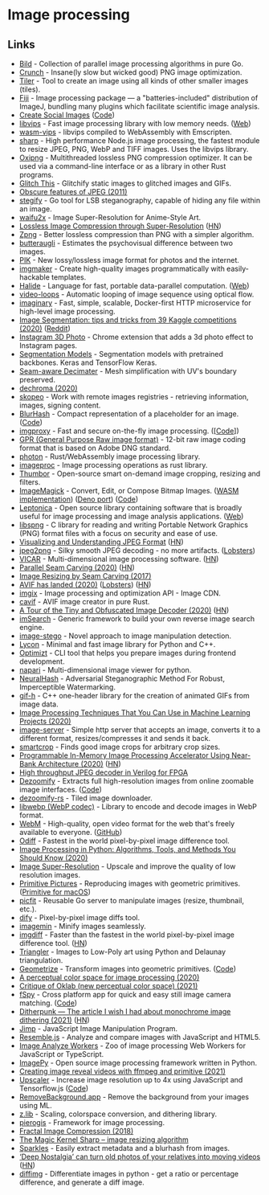 # Image processing

## Links

- [Bild](https://github.com/anthonynsimon/bild) - Collection of parallel image processing algorithms in pure Go.
- [Crunch](https://github.com/chrissimpkins/Crunch) - Insane(ly slow but wicked good) PNG image optimization.
- [Tiler](https://github.com/nuno-faria/tiler) - Tool to create an image using all kinds of other smaller images (tiles).
- [Fiji](https://fiji.sc/) - Image processing package — a "batteries-included" distribution of ImageJ, bundling many plugins which facilitate scientific image analysis.
- [Create Social Images](https://createsocialimages.com/) ([Code](https://github.com/pshihn/csi))
- [libvips](https://github.com/libvips/libvips) - Fast image processing library with low memory needs. ([Web](https://libvips.github.io/libvips/))
- [wasm-vips](https://github.com/kleisauke/wasm-vips) - libvips compiled to WebAssembly with Emscripten.
- [sharp](https://github.com/lovell/sharp) - High performance Node.js image processing, the fastest module to resize JPEG, PNG, WebP and TIFF images. Uses the libvips library.
- [Oxipng](https://github.com/shssoichiro/oxipng) - Multithreaded lossless PNG compression optimizer. It can be used via a command-line interface or as a library in other Rust programs.
- [Glitch This](https://github.com/TotallyNotChase/glitch-this) - Glitchify static images to glitched images and GIFs.
- [Obscure features of JPEG (2011)](https://hodapple.com/blag/posts/2011-11-24-obscure-features-of-jpeg.html)
- [stegify](https://github.com/DimitarPetrov/stegify) - Go tool for LSB steganography, capable of hiding any file within an image.
- [waifu2x](https://github.com/nagadomi/waifu2x) - Image Super-Resolution for Anime-Style Art.
- [Lossless Image Compression through Super-Resolution](https://github.com/caoscott/SReC) ([HN](https://news.ycombinator.com/item?id=22802909))
- [Zpng](https://github.com/catid/Zpng) - Better lossless compression than PNG with a simpler algorithm.
- [butteraugli](https://github.com/google/butteraugli) - Estimates the psychovisual difference between two images.
- [PIK](https://github.com/google/pik) - New lossy/lossless image format for photos and the internet.
- [imgmaker](https://github.com/minimaxir/imgmaker) - Create high-quality images programmatically with easily-hackable templates.
- [Halide](https://github.com/halide/Halide) - Language for fast, portable data-parallel computation. ([Web](https://halide-lang.org/))
- [video-loops](https://github.com/luluxxxxx/video-loops) - Automatic looping of image sequence using optical flow.
- [imaginary](https://github.com/h2non/imaginary) - Fast, simple, scalable, Docker-first HTTP microservice for high-level image processing.
- [Image Segmentation: tips and tricks from 39 Kaggle competitions (2020)](https://neptune.ai/blog/image-segmentation-tips-and-tricks-from-kaggle-competitions) ([Reddit](https://www.reddit.com/r/MachineLearning/comments/g1okir/d_we_are_putting_together_a_list_of_image/))
- [Instagram 3D Photo](https://github.com/cyrildiagne/instagram-3d-photo) - Chrome extension that adds a 3d photo effect to Instagram pages.
- [Segmentation Models](https://github.com/qubvel/segmentation_models) - Segmentation models with pretrained backbones. Keras and TensorFlow Keras.
- [Seam-aware Decimater](https://github.com/songrun/SeamAwareDecimater) - Mesh simplification with UV's boundary preserved.
- [dechroma (2020)](https://flak.tedunangst.com/post/dechroma)
- [skopeo](https://github.com/containers/skopeo) - Work with remote images registries - retrieving information, images, signing content.
- [BlurHash](https://blurha.sh/) - Compact representation of a placeholder for an image. ([Code](https://github.com/woltapp/blurhash))
- [imgproxy](https://imgproxy.net/) - Fast and secure on-the-fly image processing. ([[Code](https://github.com/imgproxy/imgproxy)])
- [GPR (General Purpose Raw image format)](https://github.com/gopro/gpr) - 12-bit raw image coding format that is based on Adobe DNG standard.
- [photon](https://github.com/silvia-odwyer/photon) - Rust/WebAssembly image processing library.
- [imageproc](https://github.com/image-rs/imageproc) - Image processing operations as rust library.
- [Thumbor](https://github.com/thumbor/thumbor) - Open-source smart on-demand image cropping, resizing and filters.
- [ImageMagick](https://imagemagick.org/index.php) - Convert, Edit, or Compose Bitmap Images. ([WASM implementation](https://github.com/dlemstra/Magick.WASM)) ([Deno port](https://github.com/leonelv/deno-imagemagick)) ([Code](https://github.com/ImageMagick/ImageMagick))
- [Leptonica](https://github.com/DanBloomberg/leptonica) - Open source library containing software that is broadly useful for image processing and image analysis applications. ([Web](http://leptonica.org/))
- [libspng](https://github.com/randy408/libspng) - C library for reading and writing Portable Network Graphics (PNG) format files with a focus on security and ease of use.
- [Visualizing and Understanding JPEG Format](https://github.com/corkami/formats/blob/master/image/jpeg.md) ([HN](https://news.ycombinator.com/item?id=23787674))
- [jpeg2png](https://github.com/victorvde/jpeg2png) - Silky smooth JPEG decoding - no more artifacts. ([Lobsters](https://lobste.rs/s/qi7jk5/jpeg2png_silky_smooth_jpeg_decoding_no))
- [VICAR](https://github.com/nasa/VICAR/) - Multi-dimensional image processing software. ([HN](https://news.ycombinator.com/item?id=24026778))
- [Parallel Seam Carving (2020)](https://shwestrick.github.io/2020/07/29/seam-carve.html) ([HN](https://news.ycombinator.com/item?id=24117330))
- [Image Resizing by Seam Carving (2017)](https://www.youtube.com/watch?v=6NcIJXTlugc)
- [AVIF has landed (2020)](https://jakearchibald.com/2020/avif-has-landed/) ([Lobsters](https://lobste.rs/s/hjz9uo/avif_has_landed)) ([HN](https://news.ycombinator.com/item?id=24407241))
- [imgix](https://www.imgix.com/) - Image processing and optimization API - Image CDN.
- [cavif](https://github.com/kornelski/cavif-rs) - AVIF image creator in pure Rust.
- [A Tour of the Tiny and Obfuscated Image Decoder (2020)](http://eastfarthing.com/blog/2020-09-14-decoder/) ([HN](https://news.ycombinator.com/item?id=24468039))
- [imSearch](https://github.com/rikenmehta03/imsearch) - Generic framework to build your own reverse image search engine.
- [image-stego](https://github.com/dennis-tra/image-stego) - Novel approach to image manipulation detection.
- [Lycon](https://github.com/ethereon/lycon) - Minimal and fast image library for Python and C++.
- [Optimizt](https://github.com/funbox/optimizt) - CLI tool that helps you prepare images during frontend development.
- [napari](https://github.com/napari/napari) - Multi-dimensional image viewer for python.
- [NeuralHash](https://github.com/nikcheerla/neuralhash) - Adversarial Steganographic Method For Robust, Imperceptible Watermarking.
- [gif-h](https://github.com/charlietangora/gif-h) - C++ one-header library for the creation of animated GIFs from image data.
- [Image Processing Techniques That You Can Use in Machine Learning Projects (2020)](https://neptune.ai/blog/image-processing-techniques-you-can-use-in-machine-learning)
- [image-server](https://github.com/kkty/image-server) - Simple http server that accepts an image, converts it to a different format, resizes/compresses it and sends it back.
- [smartcrop](https://github.com/muesli/smartcrop) - Finds good image crops for arbitrary crop sizes.
- [Programmable In-Memory Image Processing Accelerator Using Near-Bank Architecture (2020)](https://miglopst.github.io/files/gu_isca2020.pdf) ([HN](https://news.ycombinator.com/item?id=24905827))
- [High throughput JPEG decoder in Verilog for FPGA](https://github.com/ultraembedded/core_jpeg)
- [Dezoomify](https://dezoomify.ophir.dev/dezoomify/dezoomify.html) - Extracts full high-resolution images from online zoomable image interfaces. ([Code](https://github.com/lovasoa/dezoomify))
- [dezoomify-rs](https://github.com/lovasoa/dezoomify-rs) - Tiled image downloader.
- [libwebp (WebP codec)](https://github.com/webmproject/libwebp) - Library to encode and decode images in WebP format.
- [WebM](https://www.webmproject.org/) - High-quality, open video format for the web that's freely available to everyone. ([GitHub](https://github.com/webmproject))
- [Odiff](https://github.com/dmtrKovalenko/odiff) - Fastest in the world pixel-by-pixel image difference tool.
- [Image Processing in Python: Algorithms, Tools, and Methods You Should Know (2020)](https://neptune.ai/blog/image-processing-in-python-algorithms-tools-and-methods-you-should-know)
- [Image Super-Resolution](https://github.com/idealo/image-super-resolution) - Upscale and improve the quality of low resolution images.
- [Primitive Pictures](https://github.com/fogleman/primitive) - Reproducing images with geometric primitives. ([Primitive for macOS](https://primitive.lol/))
- [picfit](https://github.com/thoas/picfit) - Reusable Go server to manipulate images (resize, thumbnail, etc.).
- [dify](https://github.com/jihchi/dify) - Pixel-by-pixel image diffs tool.
- [imagemin](https://github.com/imagemin/imagemin) - Minify images seamlessly.
- [imgdiff](https://github.com/n7olkachev/imgdiff) - Faster than the fastest in the world pixel-by-pixel image difference tool. ([HN](https://news.ycombinator.com/item?id=25401100))
- [Triangler](https://github.com/tdh8316/triangler) - Images to Low-Poly art using Python and Delaunay triangulation.
- [Geometrize](https://www.geometrize.co.uk/) - Transform images into geometric primitives. ([Code](https://github.com/Tw1ddle/geometrize))
- [A perceptual color space for image processing (2020)](https://bottosson.github.io/posts/oklab/)
- [Critique of Oklab (new perceptual color space) (2021)](https://raphlinus.github.io/color/2021/01/18/oklab-critique.html)
- [fSpy](https://fspy.io/) - Cross platform app for quick and easy still image camera matching. ([Code](https://github.com/stuffmatic/fSpy))
- [Ditherpunk — The article I wish I had about monochrome image dithering (2021)](https://surma.dev/things/ditherpunk/) ([HN](https://news.ycombinator.com/item?id=25633483))
- [Jimp](https://github.com/oliver-moran/jimp) - JavaScript Image Manipulation Program.
- [Resemble.js](https://github.com/rsmbl/Resemble.js) - Analyze and compare images with JavaScript and HTML5.
- [Image Analyze Workers](https://github.com/w-okada/image-analyze-workers) - Zoo of image processing Web Workers for JavaScript or TypeScript.
- [ImagePy](https://github.com/Image-Py/imagepy) - Open source image processing framework written in Python.
- [Creating image reveal videos with ffmpeg and primitive (2021)](https://blog.forret.com/2021/01/21/creating-image-reveal-videos-with-ffmpeg-and-primitive/)
- [Upscaler](https://www.upscaler.ai/) - Increase image resolution up to 4x using JavaScript and Tensorflow.js ([Code](https://github.com/thekevinscott/UpscalerJS))
- [RemoveBackground.app](https://removebackground.app/) - Remove the background from your images using ML.
- [z.lib](https://github.com/sekrit-twc/zimg) - Scaling, colorspace conversion, and dithering library.
- [pierogis](https://github.com/pierogis/pierogis) - Framework for image processing.
- [Fractal Image Compression (2018)](https://pvigier.github.io/2018/05/14/fractal-image-compression.html)
- [The Magic Kernel Sharp – image resizing algorithm](http://www.johncostella.com/magic/)
- [Sparkles](https://github.com/varld/sparkles) - Easily extract metadata and a blurhash from images.
- [‘Deep Nostalgia’ can turn old photos of your relatives into moving videos](https://gizmodo.com/deep-nostalgia-can-turn-old-photos-of-your-relatives-1846363190) ([HN](https://news.ycombinator.com/item?id=26279372))
- [diffimg](https://github.com/nicolashahn/diffimg) - Differentiate images in python - get a ratio or percentage difference, and generate a diff image.
